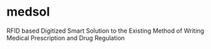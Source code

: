 # medsol
RFID based Digitized Smart Solution to the Existing Method of Writing  Medical Prescription and Drug Regulation
